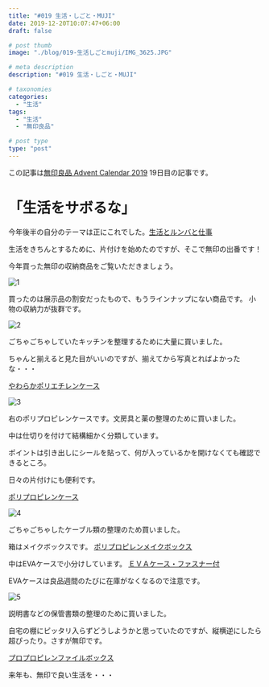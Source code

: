 ```yaml
---
title: "#019 生活・しごと・MUJI"
date: 2019-12-20T10:07:47+06:00
draft: false

# post thumb
image: "./blog/019-生活しごとmuji/IMG_3625.JPG"

# meta description
description: "#019 生活・しごと・MUJI"

# taxonomies
categories: 
  - "生活"
tags:
  - "生活"
  - "無印良品"

# post type
type: "post"
---
```


この記事は[無印良品 Advent Calendar 2019](https://adventar.org/calendars/4557) 19日目の記事です。

# 「生活をサボるな」

今年後半の自分のテーマは正にこれでした。[生活とルンバと仕事](https://pilgrim-lifestyle.jp/blog/%E7%94%9F%E6%B4%BB%E3%81%A8%E3%83%AB%E3%83%B3%E3%83%90%E3%81%A8%E4%BB%95%E4%BA%8B/)

生活をきちんとするために、片付けを始めたのですが、そこで無印の出番です！

今年買った無印の収納商品をご覧いただきましょう。

![1](IMG_3623.JPG)

買ったのは展示品の割安だったもので、もうラインナップにない商品です。
小物の収納力が抜群です。

![2](IMG_3624.JPG)

ごちゃごちゃしていたキッチンを整理するために大量に買いました。

ちゃんと揃えると見た目がいいのですが、揃えてから写真とればよかったな・・・

[やわらかポリエチレンケース](https://www.muji.net/store/cmdty/section/S2000414)

![3](IMG_3625.JPG)

右のポリプロピレンケースです。文房具と薬の整理のために買いました。

中は仕切りを付けて結構細かく分類しています。

ポイントは引き出しにシールを貼って、何が入っているかを開けなくても確認できるところ。

日々の片付けにも便利です。

[ポリプロピレンケース](https://www.muji.net/store/cmdty/detail/4548076748991?searchno=12&sectionCode=S200041704)

![4](IMG_3626.JPG)

ごちゃごちゃしたケーブル類の整理のため買いました。

箱はメイクボックスです。
[ポリプロピレンメイクボックス](https://www.muji.net/store/cmdty/section/S02105)

中はEVAケースで小分けしています。
[ＥＶＡケース・ファスナー付](https://www.muji.net/store/cmdty/detail/4550002873592?searchno=12&sectionCode=S107013805)

EVAケースは良品週間のたびに在庫がなくなるので注意です。

![5](IMG_3627.JPG)

説明書などの保管書類の整理のために買いました。

自宅の棚にピッタリ入らずどうしようかと思っていたのですが、縦横逆にしたら超ぴったり。さすが無印です。

[プロプロピレンファイルボックス](https://www.muji.net/store/cmdty/section/S1070103)

来年も、無印で良い生活を・・・
